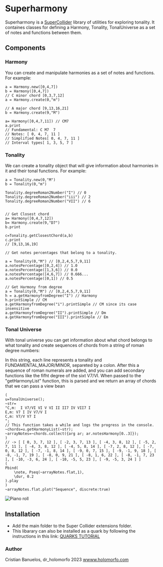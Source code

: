 # Superharmony

Superharmony is a [SuperCollider](https://supercollider.github.io/) library of utilities for exploring tonality. It containes classes for defining a Harmony, Tonality, TonalUniverse as a set of notes and functions between them.

## Components

### Harmony

You can create and manipulate harmonies as a set of notes and functions. For example:
```
a = Harmony.new([0,4,7])
b = Harmony([0,4,7])
// C minor chord [0,3,7,12]
a = Harmony.create(0,"m")
​
// A major chord [9,13,16,21]
b = Harmony.create(9,"M")
​
a= Harmony([0,4,7,11]) // CM7
a.print
// Fundamental: C M7  7
// Notes: [ 0, 4, 7, 11 ]
// Simplified Notes[ 0, 4, 7, 11 ]
// Interval types[ 1, 3, 5, 7 ]
```

### Tonality
We can create a tonality object that will give information about harmonies in it and their tonal functions. For example:

```
a = Tonality.new(0,"M")
b = Tonality(0,"m")
​
Tonality.degreeRoman2Number("I") // 0
Tonality.degreeRoman2Number("iii") // 2
Tonality.degreeRoman2Number("VII") // 6
​
​
// Get Closest chord
a= Harmony([0,4,7,12])
b= Harmony.create(9,"D7")
b.print
​
c=Tonality.getClosestChord(a,b)
c.print
// [9,13,16,19]
​
// Get notes percentages that belong to a tonality.
​
a = Tonality(0,"M") // [0,2,4,5,7,9,11]
a.notesPercentage([0,2,4]) // 1.0
a.notesPercentage([1,3,6]) // 0.0
a.notesPercentage([4,6,7]) // 0.666...
a.notesPercentage([0,1]) // 0.5
​
// Get Harmony from degree
a = Tonality(0,"M") // [0,2,4,5,7,9,11]
h = a.getHarmonyfromDegree("I") // Harmony
h.printSimple // CM
a.getHarmonyfromDegree("i").printSimple // CM since its case insensitive
a.getHarmonyfromDegree("II").printSimple // Dm
a.getHarmonyfromDegree("III").printSimple // Em
```


### Tonal Universe
With tonal universe you can get information about what chord belongs to what tonality and create sequences of chords from a string of roman degree numbers:

In this string, each line represents a tonality and FUNDAMENTAL,MAJOR/MINOR, separeted by a colon. After this a sequence of roman numerals are added, and you can add secondary functions like the fifht degree of the sixt V7/VI. When passed to the "getHarmonyList" function, this is parsed and we return an array of chords that we can pass a view bean

```
(
u=TonalUniverse();
~str=
"C,m:  I V7/VI VI V VI II II7 IV VII7 I
E,m: V7 I IV V7/V I
C,m: V7/V V7 I
";
// This function takes a while and logs the progress in the console.
~chords=u.getHarmonyList(~str);
~arrayNotes=~chords.collect({arg ar; ar.notesHarmony[0..3]});
)
// -> [ [ 0, 3, 7, 12 ], [ -2, 3, 7, 13 ], [ -4, 3, 8, 12 ], [ -5, 2, 7, 11 ], [ -4, 3, 8, 12 ], [ -4, 5, 8, 14 ], [ -7, 2, 8, 12 ], [ -7, 0, 8, 12 ], [ -7, -1, 8, 14 ], [ -9, 0, 7, 15 ], [ -9, -1, 9, 18 ], [ -8, -1, 7, 19 ], [ -8, 0, 9, 21 ], [ -8, 1, 6, 22 ], [ -8, -1, 7, 23 ], [ -10, -3, 6, 24 ], [ -10, -5, 5, 23 ], [ -9, -5, 3, 24 ] ]
(
Pbind(
    \note, Pseq(~arrayNotes.flat,1),
    \dur, 0.2
).play
)
~arrayNotes.flat.plot("Sequence", discrete:true)

```
![Piano roll](./graph.png)



## Installation
- Add the main folder to the Super Collider extensions folder. 
- This libarary can also be installed as a quark by following the instructions in this link: [QUARKS TUTORIAL](https://doc.sccode.org/Guides/UsingQuarks.html)


### Author
Cristian Banuelos, dr_holomorfo 2023
[wwww.holomorfo.com](https://www.holomorfo.com)
